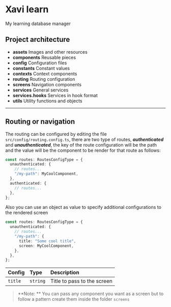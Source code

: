 # Xavi learn

My learning database manager

## Project architecture

- **assets** Images and other resources
- **components** Reusable pieces
- **config** Configuration files
- **constants** Constant values
- **contexts** Context components
- **routing** Routing configuration
- **screens** Navigation components
- **services** General services
- **services.hooks** Services in hook format
- **utils** Utility functions and objects

---

## Routing or navigation

The routing can be configured by editing the file `src/config/routing.config.ts`, there are two type of routes, **_authenticated_** and **_unauthenticated_**, the key of the route configuration will be the path and the value will be the component to be render for that route as follows:

```ts
const routes: RoutesConfigType = {
  unauthenticated: {
    // routes...
    "/my-path": MyCoolComponent,
  },
  authenticated: {
    // routes...
  },
};
```

Also you can use an object as value to specify additional configurations to the rendered screen

```ts
const routes: RoutesConfigType = {
  unauthenticated: {
    // routes...
    "/my-path": {
      title: "Some cool title",
      screen: MyCoolComponent,
    },
  },
};
```

| Config  | Type     | Description                 |
| :------ | :------- | :-------------------------- |
| `title` | `string` | Title to pass to the screen |

> **Note: ** You can pass any component you want as a screen but to follow a pattern create them inside the folder `screens`

